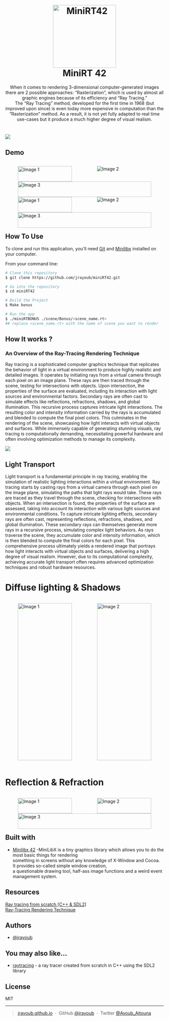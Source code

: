 <h1 align="center">
  <br>
  <a href="http://www.amitmerchant.com/electron-markdownify"><img src="https://github.com/byaliego/42-project-badges/blob/main/badges/minirtm.png?raw=true" alt="MiniRT42" width="200"></a>
  <br>
  MiniRT 42
  <br>
</h1>

<p align="center">
When it comes to rendering 3-dimensional computer-generated images there are 2 possible approaches: “Rasterization”, which is used by almost all graphic engines because
of its efficiency and “Ray Tracing.”</br>
The “Ray Tracing” method, developed for the first time in 1968 (but improved upon
since) is even today more expensive in computation than the “Rasterization” method.
As a result, it is not yet fully adapted to real time use-cases but it produce a much higher
degree of visual realism.
</p>

##

# ![](https://i.pinimg.com/originals/4c/db/2f/4cdb2f06617f18e398b3ed23a5705739.jpg)



## Demo
<div style="display: flex; flex-wrap: wrap;">
  <div style="flex: 20%">
    <figure>
      <img src="https://github.com/jrayoub/miniRT42/blob/main/rendred_scenes/mt_light.png?raw=true" alt="Image 1" style="width: 100%;">
    </figure>
  </div>
  <div style="flex: 20%;">
    <figure style="">
      <img src="https://github.com/jrayoub/miniRT42/blob/main/rendred_scenes/bm.png?raw=true" alt="Image 2" style=" object-fit: fill;">
    </figure>
  </div>
    <div style="flex:100%;">
    <figure>
      <img src="https://github.com/jrayoub/miniRT42/blob/main/rendred_scenes/bmpmap.png?raw=true" alt="Image 3" style="width: 100%;">
    </figure>
  </div>
   <div style="flex: 20%">
    <figure>
      <img src="https://github.com/jrayoub/miniRT42/blob/main/rendred_scenes/checker.png?raw=true" alt="Image 1" style="width: 100%;">
    </figure>
  </div>
  <div style="flex: 20%;">
    <figure style="">
      <img src="https://github.com/jrayoub/miniRT42/blob/main/rendred_scenes/cone.png?raw=true" alt="Image 2" style=" object-fit: fill;">
    </figure>
  </div>
    <div style="flex:100%;">
    <figure>
      <img src="https://github.com/jrayoub/miniRT42/blob/main/rendred_scenes/sp.png?raw=true" alt="Image 3" style="width: 100%;">
    </figure>
  </div>
</div>

## How To Use

To clone and run this application, you'll need [Git](https://git-scm.com) and [Minilibx](https://github.com/harm-smits/42docs) installed on your computer.

From your command line:

```bash
# Clone this repository
$ git clone https://github.com/jrayoub/miniRT42.git

# Go into the repository
$ cd miniRT42

# Build the Project
$ Make bonus

# Run the app
$ ./miniRTBONUS ./scene/Bonus/<scene_name.rt>
## replace <scene_name.rt> with the name of scene you want to render 
```

## How It works ?
### An Overview of the Ray-Tracing Rendering Technique
Ray tracing is a sophisticated computer graphics technique that replicates the behavior of light in a virtual environment 
to produce highly realistic and detailed images. It operates by initiating rays from a virtual camera through each pixel on 
an image plane. These rays are then traced through the scene, testing for intersections with objects. Upon intersection,
the properties of the surface are evaluated, including its interaction with light sources and environmental factors.
Secondary rays are often cast to simulate effects like reflections, refractions, shadows, and global illumination. 
This recursive process captures intricate light interactions. The resulting color and intensity information carried 
by the rays is accumulated and blended to compute the final pixel colors. This culminates in the rendering of the scene, 
showcasing how light interacts with virtual objects and surfaces. While immensely capable of generating stunning visuals, 
ray tracing is computationally demanding, necessitating powerful hardware and often involving optimization methods to manage its complexity.


![](https://www.scratchapixel.com/images/ray-tracing-refresher/rt-setup2.png)

## Light Transport
Light transport is a fundamental principle in ray tracing, enabling the simulation of realistic lighting interactions within a virtual environment. Ray tracing starts by casting rays from a virtual camera through each pixel on the image plane, simulating the paths that light rays would take. These rays are traced as they travel through the scene, checking for intersections with objects. When an intersection is found, the properties of the surface are assessed, taking into account its interaction with various light sources and environmental conditions. To capture intricate lighting effects, secondary rays are often cast, representing reflections, refractions, shadows, and global illumination. These secondary rays can themselves generate more rays in a recursive process, simulating complex light behaviors. As rays traverse the scene, they accumulate color and intensity information, which is then blended to compute the final colors for each pixel. This comprehensive process ultimately yields a rendered image that portrays how light interacts with virtual objects and surfaces, delivering a high degree of visual realism. However, due to its computational complexity, achieving accurate light transport often requires advanced optimization techniques and robust hardware resources.

# Diffuse lighting & Shadows
<div style="display: flex; flex-wrap: wrap;">
  <div style="flex: 50%">
    <figure style="height: 500px">
      <img src="https://www.scratchapixel.com/images/introduction-to-ray-tracing/lightingnoshadow.gif" alt="Image 1" style="width: 100%; object-fit: fill;">
    </figure>
  </div>
  <div style="flex: 50%;">
    <figure style="height: 500px">
      <img src="https://www.scratchapixel.com/images/introduction-to-ray-tracing/lightingshadow.gif" alt="Image 2" style="width: 100%; object-fit: fill;">
    </figure>
  </div>
</div>

# Reflection & Refraction
<div style="display: flex; flex-wrap: wrap;">
  <div style="flex: 50%;">
    <figure>
      <img src="https://www.scratchapixel.com/images/ray-tracing-refresher/rt-reflection2.gif?" alt="Image 1" style="width: 100%;">
    </figure>
  </div>
  <div style="flex: 50%; ">
    <figure >
      <img src="https://www.scratchapixel.com/images/ray-tracing-refresher/rt-refraction2.gif?" alt="Image 2" style=" width: 100%;">
    </figure>
  </div>
    <div style="flex:100%;">
    <figure>
      <img src="https://github.com/jrayoub/miniRT42/blob/main/rendred_scenes/reflection.png?raw=true" alt="Image 3" style="width: 100%;">
    </figure>
  </div>
</div>

## Built with 

- [Minilibx 42](http://www.w3schools.com/jquery/jquery_ref_ajax.asp) -MiniLibX is a tiny graphics library which allows you to do the most basic things for rendering
  </br>something in screens without any knowledge of X-Window and Cocoa. It provides so-called simple window creation,</br>
   a questionable drawing tool, half-ass image functions and a weird event management system.


## Resources
[Ray tracing from scratch \[C++ & SDL2\]](https://www.youtube.com/watch?v=JN5yUrJPThI)<br>
[Ray-Tracing Rendering Technique](https://www.scratchapixel.com/lessons/3d-basic-rendering/ray-tracing-overview/light-transport-ray-tracing-whitted.html)<br>

## Authors
- [@jrayoub](https://www.github.com/jrayoub)


## You may also like...

- [raytracing](https://github.com/jrayoub/raytracing) - a ray tracer created from scratch in C++ using the SDL2 library

## License

MIT

---

> [jrayoub.github.io](https://jrayoub.github.io/AyoubAitouna/) &nbsp;&middot;&nbsp;
> GitHub [@jrayoub](https://github.com/jrayoub) &nbsp;&middot;&nbsp;
> Twitter [@Ayoub_Aitouna](https://twitter.com/Ayoub_Aitouna)